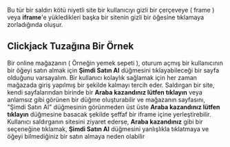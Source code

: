 Bu tür bir saldırı kötü niyetli site bir kullanıcıyı gizli bir çerçeveye ( frame ) veya **iframe**'e yükledikleri başka bir sitenin gizli bir öğesine tıklamaya zorladığında oluşur.

## Clickjack Tuzağına Bir Örnek
Bir online mağazanın ( Örneğin yemek sepeti ), oturum açmış bir kullanıcının bir öğeyi satın almak için **Şimdi Satın Al** düğmesini tıklayabileceği bir sayfa olduğunu varsayalım. Bir kullanıcı kolaylık sağlamak için her zaman mağazada giriş yapılmış bir şekilde kalmayı tercih eder. Saldırgan bir site, kendi sayfalarından birinde bir **Araba kazandınız lütfen tıklayın** veya anlamsız gibi görünen bir düğme oluşturabilir ve mağazanın sayfasını, "Şimdi Satın Al" düğmesinin görünmeden üst üste **Araba kazandınız lütfen tıklayın** düğmesine basacak şekilde şeffaf bir iframe içine yerleştirebilir. Kullanıcı saldırganın sitesini ziyaret ederse, **Araba kazandınız** gibi bir seçeneğine tıklamak, **Şimdi Satın Al** düğmesini yanlışlıkla tıklatmaya ve öğeyi bilmediğiniz bir satın almaya neden olabilir
